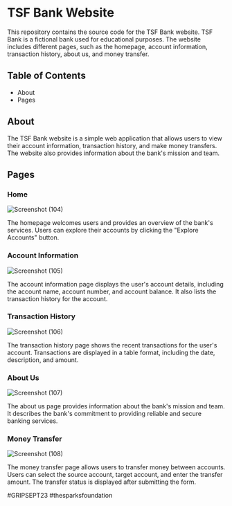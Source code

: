 # TSF Bank Website

This repository contains the source code for the TSF Bank website. TSF Bank is a fictional bank used for educational purposes. The website includes different pages, such as the homepage, account information, transaction history, about us, and money transfer.

## Table of Contents

- About
- Pages

## About

The TSF Bank website is a simple web application that allows users to view their account information, transaction history, and make money transfers. The website also provides information about the bank's mission and team.

## Pages

### Home

![Screenshot (104)](https://github.com/payalsahu1303/Basic_Banking_System-TSF/assets/141853271/bf3a3f74-d28f-4d51-886b-743753c8a287)


The homepage welcomes users and provides an overview of the bank's services. Users can explore their accounts by clicking the "Explore Accounts" button.

### Account Information

![Screenshot (105)](https://github.com/payalsahu1303/Basic_Banking_System-TSF/assets/141853271/6ee62d2b-688d-4f55-bf5b-dbb6c1ce6333)


The account information page displays the user's account details, including the account name, account number, and account balance. It also lists the transaction history for the account.

### Transaction History

![Screenshot (106)](https://github.com/payalsahu1303/Basic_Banking_System-TSF/assets/141853271/7e207d62-8c7a-42b4-864d-b8c4eaeaae9e)


The transaction history page shows the recent transactions for the user's account. Transactions are displayed in a table format, including the date, description, and amount.

### About Us

![Screenshot (107)](https://github.com/payalsahu1303/Basic_Banking_System-TSF/assets/141853271/39fdbe99-9c04-427e-88a5-a29a97228425)


The about us page provides information about the bank's mission and team. It describes the bank's commitment to providing reliable and secure banking services.

### Money Transfer

![Screenshot (108)](https://github.com/payalsahu1303/Basic_Banking_System-TSF/assets/141853271/d3d21fd2-917a-4e1d-8c73-9a1afe423753)


The money transfer page allows users to transfer money between accounts. Users can select the source account, target account, and enter the transfer amount. The transfer status is displayed after submitting the form.


#GRIPSEPT23 #thesparksfoundation
